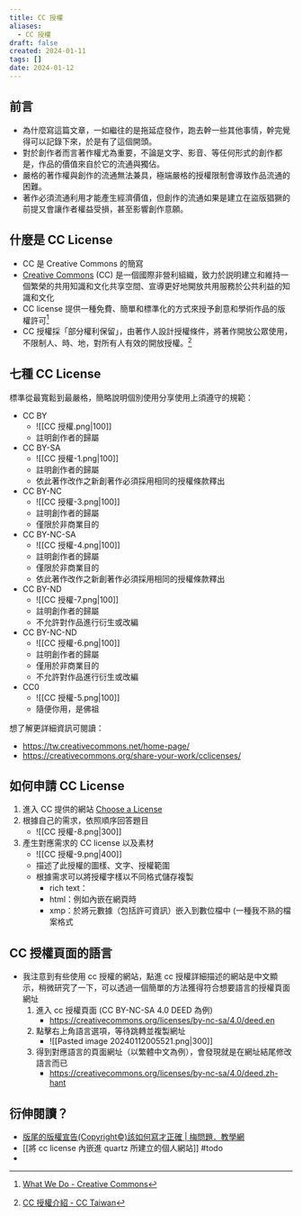 ```yaml
---
title: CC 授權
aliases:
  - CC 授權
draft: false
created: 2024-01-11
tags: []
date: 2024-01-12
---
```

## 前言
- 為什麼寫這篇文章，一如繼往的是拖延症發作，跑去幹一些其他事情，幹完覺得可以記錄下來，於是有了這個開頭。
- 對於創作者而言著作權尤為重要，不論是文字、影音、等任何形式的創作都是，作品的價值來自於它的流通與獨佔。
- 嚴格的著作權與創作的流通無法兼具，極端嚴格的授權限制會導致作品流通的困難。
- 著作必須流通利用才能產生經濟價值，但創作的流通如果是建立在盜版猖獗的前提又會讓作者權益受損，甚至影響創作意願。
## 什麼是 CC License
- CC 是 Creative Commons 的簡寫
- [Creative Commons](https://creativecommons.org/) (CC) 是一個國際非營利組織，致力於説明建立和維持一個繁榮的共用知識和文化共享空間、宣導更好地開放共用服務於公共利益的知識和文化
- CC  license 提供一種免費、簡單和標準化的方式來授予創意和學術作品的版權許可[^2]
- CC 授權採「部分權利保留」，由著作人設計授權條件，將著作開放公眾使用，不限制人、時、地，對所有人有效的開放授權。[^1]
## 七種 CC License
標準從最寬鬆到最嚴格，簡略說明個別使用分享使用上須遵守的規範：
- CC BY
	- ![[CC 授權.png|100]]
	- 註明創作者的歸屬
- CC BY-SA
	- ![[CC 授權-1.png|100]]
	- 註明創作者的歸屬
	- 依此著作改作之新創著作必須採用相同的授權條款釋出
- CC BY-NC
	- ![[CC 授權-3.png|100]]
	- 註明創作者的歸屬
	- 僅限於非商業目的
- CC BY-NC-SA
	- ![[CC 授權-4.png|100]]
	- 註明創作者的歸屬
	- 僅限於非商業目的
	- 依此著作改作之新創著作必須採用相同的授權條款釋出
- CC BY-ND
	- ![[CC 授權-7.png|100]]
	- 註明創作者的歸屬
	- 不允許對作品進行衍生或改編
- CC BY-NC-ND
	- ![[CC 授權-6.png|100]]
	- 註明創作者的歸屬
	- 僅用於非商業目的
	- 不允許對作品進行衍生或改編
- CC0
	- ![[CC 授權-5.png|100]]
	- 隨便你用，是佛祖

想了解更詳細資訊可閱讀：
- https://tw.creativecommons.net/home-page/
- https://creativecommons.org/share-your-work/cclicenses/
## 如何申請 CC License
1. 進入 CC 提供的網站
   [Choose a License](https://chooser-beta.creativecommons.org/)
2. 根據自己的需求，依照順序回答題目
	- ![[CC 授權-8.png|300]]
3. 產生對應需求的 CC license 以及素材
	- ![[CC 授權-9.png|400]]
	- 描述了此授權的圖樣、文字、授權範圍
	- 根據需求可以將授權字樣以不同格式儲存複製
		- rich text：
		- html：例如內嵌在網頁時
		- xmp：於將元數據（包括許可資訊）嵌入到數位檔中 (一種我不熟的檔案格式
## CC 授權頁面的語言
- 我注意到有些使用 cc 授權的網站，點進 cc 授權詳細描述的網站是中文顯示，稍微研究了一下，可以透過一個簡單的方法獲得符合想要語言的授權頁面網址
	1. 進入 cc 授權頁面 (CC BY-NC-SA 4.0 DEED 為例)
		- https://creativecommons.org/licenses/by-nc-sa/4.0/deed.en
	2. 點擊右上角語言選項，等待跳轉並複製網址
		- ![[Pasted image 20240112005521.png|300]]
	3. 得到對應語言的頁面網址（以繁體中文為例），會發現就是在網址結尾修改語言而已
		- https://creativecommons.org/licenses/by-nc-sa/4.0/deed.zh-hant

## 衍伸閱讀？
- [版尾的版權宣告(Copyright©)該如何寫才正確 | 梅問題．教學網](https://www.minwt.com/webdesign-dev/html/18311.html)
- [[將 cc license 內嵌進 quartz 所建立的個人網站]] #todo 
- 

[^1]: [CC 授權介紹 - CC Taiwan](https://tw.creativecommons.net/home-page/)
[^2]: [What We Do - Creative Commons](https://creativecommons.org/about/)